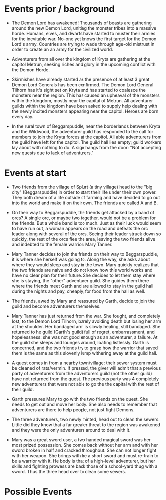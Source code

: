 
# Events prior / background

- The Demon Lord has awakened! Thousands of beasts are gathering around the new Demon Lord, uniting the monster tribes into a massive horde. Humans, elves, and dwarfs have started to muster their armies for the inevitable war. No-one yet knows the first target for the Demon Lord's army. Countries are trying to wade through age-old mistrust in order to create an an army for the civilized world.

- Adventurers from all over the kingdom of Kryta are gathering at the capitol Metrun, seeking riches and glory in the upcoming conflict with the Demon Horde.

- Skirmishes have already started as the presence of at least 3 great Demon Lord Generals has been confirmed. The Demon Lord General Tilhorn has it's sight set on Kryta and has started to coalesce the monsters near the region. This has caused an upheaval of the monsters within the kingdom, mostly near the capital of Metrun. All adventurer guilds within the kingdom have been asked to supply help dealing with the newly incited monsters appearing near the capitol. Heroes are born every day.

- In the rural town of Beggarspuddle, near the borderlands between Kryta and the Wildwood, the adventurer guild has responded to the call for members to join the Kryta forces at the capitol. All able adventurers from the guild have left for the capitol. The guild hall lies empty; guild workers lay about with nothing to do. A sign hangs from the door: "Not accepting new quests due to lack of adventurers."

# Events at start

- Two friends from the village of Splurt (a tiny village) head to the "big city" (Beggarspuddle) in order to start their life under their own power. They both dream of a life outside of farming and have decided to go out into the world and make it on their own. The friends are called A and B.

- On their way to Beggarspuddle, the friends get attacked by a band of orcs? A single orc, or maybe two together, would not be a problem for the friends. But a whole band is too much. Just as their luck would seem to have run out, a woman appears on the road and defeats the orc leader along with several of the orcs. Seeing their leader struck down so quickly, the rest of the orcs flee the area, leaving the two friends alive and indebted to the female warrior: Mary Tanner.

- Mary Tanner decides to join the friends on their way to Beggarspuddle, it is where she herself was going to. Along the way, she asks about where they would sleep and stay in the town. Mary quickly realizes that the two friends are naive and do not know how this world works and have no clear plan for their future. She decides to let them stay where she is staying, the "other" adventurer guild. She guides them there where the friends meet Garth and are allowed to stay in the guild hall during the nights and pay, cheaply, for food from the hall as well.

- The friends, awed by Mary and reassured by Garth, decide to join the guild and become adventurers themselves.

- Mary Tanner has just returned from the war. She fought, and completely lost, to the Demon Lord Tilhorn, barely avoiding death but losing her arm at the shoulder. Her bandaged arm is slowly healing, still bandaged. She returned to he guild (Garth's guild) full of regret, embarrassment, and hopelessness: she was not good enough as an adventurer, a failure.  At the guild she sleeps and lounges around, loafing listlessly. Garth is concerned, and the two friends try to grasp how the warrior that saved them is the same as this slovenly lump withering away at the guild hall.

- A quest comes in from a nearby town/village: their sewer system must be cleaned of rats/vermin. If pressed, the giver will admit that a previous party of adventurers from the adventurers guild (not the other guild) have not returned from the quest. The previous party was 4 completely new adventurers that were not able to go the the capital with the rest of their guild.

- Garth pressures Mary to go with the two friends on the quest. She needs to get out and move her body. She also needs to remember that adventurers are there to help people, not just fight Demons.

- The three adventurers, two newly minted, head out to clean the sewers. Little did they know that a far greater threat to the region was awakened and they were the only adventurers around to deal with it.

- Mary was a great sword user, a two handed magical sword was her most prized possession. She comes back without her arm and with her sword broken in half and cracked throughout. She can not longer fight with her weapon. She brings with he a short sword and must re-train to be a warrior with it. He body is that of a high-level adventurer, but her skills and fighting prowess are back those of a school-yard thug with a sword. Thus the three head over to clean some sewers.

# Possible Events

